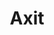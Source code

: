 ---
title: Axit
src: /works_files/Axit/Index.html
host: false

name: Лендинг Axit
desc: Верстка лендинга, аддаптив, сss эффекты, анимации, Jquery.
img_url: /assets/images/src/Portfolio/Axit.jpg
---